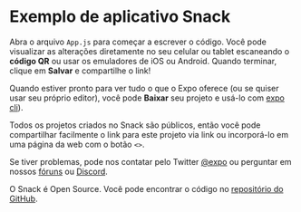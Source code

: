 # Exemplo de aplicativo Snack

Abra o arquivo `App.js` para começar a escrever o código. Você pode visualizar as alterações diretamente no seu celular ou tablet escaneando o **código QR** ou usar os emuladores de iOS ou Android. Quando terminar, clique em **Salvar** e compartilhe o link!

Quando estiver pronto para ver tudo o que o Expo oferece (ou se quiser usar seu próprio editor), você pode **Baixar** seu projeto e usá-lo com [expo cli](https://docs.expo.dev/get-started/installation/#expo-cli)).

Todos os projetos criados no Snack são públicos, então você pode compartilhar facilmente o link para este projeto via link ou incorporá-lo em uma página da web com o botão `<>`.

Se tiver problemas, pode nos contatar pelo Twitter [@expo](https://twitter.com/expo) ou perguntar em nossos [fóruns](https://forums.expo.dev/c/expo-dev-tools/61) ou [Discord](https://chat.expo.dev/).

O Snack é Open Source. Você pode encontrar o código no [repositório do GitHub](https://github.com/expo/snack).